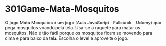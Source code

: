 # 301Game-Mata-Mosquitos
O jogo Mata Mosquitos é um jogo (Aula JavaScript - Fullstack - Udemy) que pega mosquitos voando pela tela. Usa-se a raquete para matar os mosquitos. Não é tão fácil porque os mosquitos ficam se movendo para cima e para baixo da tela. Escolha o level e aproveite o jogo.
